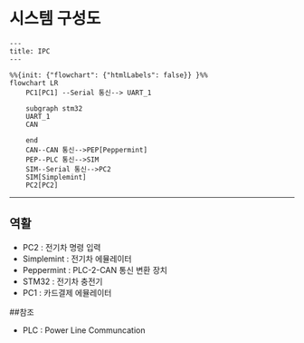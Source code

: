 # 시스템 구성도

```mermaid
---
title: IPC
---

%%{init: {"flowchart": {"htmlLabels": false}} }%%
flowchart LR
    PC1[PC1] --Serial 통신--> UART_1

    subgraph stm32
    UART_1
    CAN 

    end
    CAN--CAN 통신-->PEP[Peppermint]
    PEP--PLC 통신-->SIM
    SIM--Serial 통신-->PC2
    SIM[Simplemint]
    PC2[PC2]
```
---
## 역활
- PC2 : 전기차 명령 입력
- Simplemint : 전기차 에뮬레이터
- Peppermint : PLC-2-CAN 통신 변환 장치
- STM32 : 전기차 충전기
- PC1 : 카드결제 에뮬레이터

##참조

- PLC : Power Line Communcation